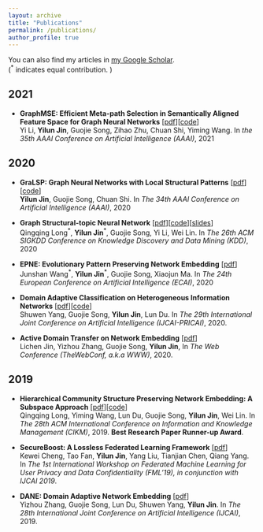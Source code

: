 ```yaml
---
layout: archive
title: "Publications"
permalink: /publications/
author_profile: true
---
```


You can also find my articles in [my Google Scholar](https://scholar.google.com/citations?user=y3yJm98AAAAJ&hl=en). <br>
(<sup>\*</sup> indicates equal contribution. )

## 2021
* **GraphMSE: Efficient Meta-path Selection in Semantically Aligned Feature Space for Graph Neural Networks** \[[pdf](https://www.aaai.org/AAAI21Papers/AAAI-5238.LiY.pdf)\]\[[code](https://github.com/pkuliyi2015/GraphMSE)\]<br>
Yi Li, **Yilun Jin**, Guojie Song, Zihao Zhu, Chuan Shi, Yiming Wang. In *the 35th AAAI Conference on Artificial Intelligence (AAAI)*, 2021

## 2020
* **GraLSP: Graph Neural Networks with Local Structural Patterns** \[[pdf](https://kl4805.github.io/files/aaai20.pdf)\]\[[code](https://github.com/KL4805/GraLSP)\] <br>
**Yilun Jin**, Guojie Song, Chuan Shi. In *The 34th AAAI Conference on Artificial Intelligence (AAAI)*, 2020

* **Graph Structural-topic Neural Network** \[[pdf](https://dl.acm.org/doi/pdf/10.1145/3394486.3403150)\]\[[code](https://github.com/YimiAChack/GraphSTONE)\]\[[slides](https://kl4805.github.io/files/GraphSTONE_slides.pdf)\]<br>
Qingqing Long<sup>\*</sup>, **Yilun Jin**<sup>\*</sup>, Guojie Song, Yi Li, Wei Lin. In *The 26th ACM SIGKDD Conference on Knowledge Discovery and Data Mining (KDD)*, 2020

* **EPNE: Evolutionary Pattern Preserving Network Embedding** \[[pdf](http://ecai2020.eu/papers/528_paper.pdf)\] <br>
Junshan Wang<sup>\*</sup>, **Yilun Jin**<sup>\*</sup>, Guojie Song, Xiaojun Ma. In *The 24th European Conference on Artificial Intelligence (ECAI)*, 2020

* **Domain Adaptive Classification on Heterogeneous Information Networks** \[[pdf](https://www.ijcai.org/Proceedings/2020/0196.pdf)\]\[[code](https://github.com/PKUterran/MuSDAC)\]<br>
Shuwen Yang, Guojie Song, **Yilun Jin**, Lun Du. In *The 29th International Joint Conference on Artificial Intelligence (IJCAI-PRICAI)*, 2020. 

* **Active Domain Transfer on Network Embedding** \[[pdf](https://dl.acm.org/doi/pdf/10.1145/3366423.3380024)\]<br>
Lichen Jin, Yizhou Zhang, Guojie Song, **Yilun Jin**, In *The Web Conference (TheWebConf, a.k.a WWW)*, 2020. 

## 2019
* **Hierarchical Community Structure Preserving Network Embedding: A Subspace Approach** \[[pdf](https://dl.acm.org/doi/pdf/10.1145/3357384.3357947)\]\[[code](https://github.com/YimiAChack/SpaceNE)\] <br>
Qingqing Long, Yiming Wang, Lun Du, Guojie Song, **Yilun Jin**, Wei Lin. In *The 28th ACM International Conference on Information and Knowledge Management (CIKM)*, 2019. **Best Research Paper Runner-up Award**. 

* **SecureBoost: A Lossless Federated Learning Framework** \[[pdf](https://arxiv.org/pdf/1901.08755.pdf)\] <br>
Kewei Cheng, Tao Fan, **Yilun Jin**, Yang Liu, Tianjian Chen, Qiang Yang. In *The 1st International Workshop on Federated Machine Learning for User Privacy and Data Confidentiality (FML’19), in conjunction with IJCAI 2019*. 

* **DANE: Domain Adaptive Network Embedding** \[[pdf](https://www.ijcai.org/proceedings/2019/0606.pdf)\] <br>
Yizhou Zhang, Guojie Song, Lun Du, Shuwen Yang, **Yilun Jin**. In *The 28th International Joint Conference on Artificial Intelligence (IJCAI)*, 2019. 
